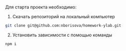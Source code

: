 Для старта проекта необходимо:

1. Cкачать репозиторий на локальный компьютер 

```bash
git clone git@github.com:nborisova/homework-ylab.git
```

2. Установить зависимости с помощью команды
```bash
npm i
```
